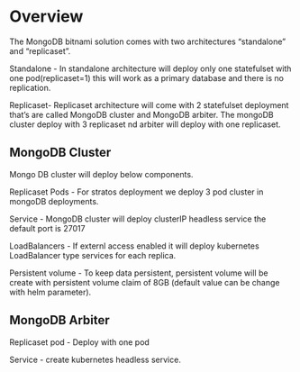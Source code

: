 # Overview
The MongoDB bitnami solution comes with two architectures “standalone” and “replicaset”.

Standalone - In standalone architecture will deploy only one statefulset with one pod(replicaset=1) this will work as a primary database and there is no replication.

Replicaset- Replicaset architecture will come with 2 statefulset deployment that’s are called MongoDB cluster and MongoDB arbiter. The mongoDB cluster deploy with 3 replicaset nd arbiter will deploy with one replicaset.

## MongoDB Cluster

Mongo DB cluster will deploy below components.

Replicaset Pods - For stratos deployment we deploy 3 pod cluster in mongoDB deployments.

Service - MongoDB cluster will deploy clusterIP headless service the default port is 27017

LoadBalancers - If externl access enabled it will deploy kubernetes LoadBalancer type services for each replica.

Persistent volume - To keep data persistent, persistent volume will be create with persistent volume claim of 8GB (default value can be change with helm parameter).

## MongoDB Arbiter

Replicaset pod - Deploy with one pod 

Service - create kubernetes headless service.

